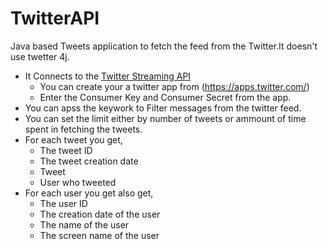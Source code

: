 # TwitterAPI
 Java based Tweets application to fetch the feed from the Twitter.It doesn't use twetter 4j.


+ It Connects to the [Twitter Streaming API](https://dev.twitter.com/streaming/overview)
	* You can create your a twitter app from  (https://apps.twitter.com/)
	* Enter the Consumer Key and Consumer Secret from the app.
+ You can apss the keywork to Filter messages from the twitter feed.
+ You can set the limit either by number of tweets or ammount of time spent in fetching the tweets.
+ For each tweet you get, 
	* The tweet ID
	* The tweet creation date
	* Tweet
	* User who tweeted
+ For each user you get also get,
	* The user ID
	* The creation date of the user
	* The name of the user
	* The screen name of the user
